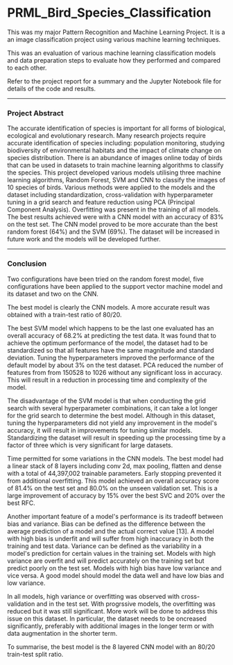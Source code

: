 # PRML_Bird_Species_Classification
This was my major Pattern Recognition and Machine Learning Project. It is a an image classification project using various machine learning techniques.

This was an evaluation of various machine learning classification models and data preparation steps to evaluate how they performed and compared to each other. 

Refer to the project report for a summary and the Jupyter Notebook file for details of the code and results.

---

### Project Abstract

The accurate identification of species is
important for all forms of biological, ecological and
evolutionary research. Many research projects
require accurate identification of species including:
population monitoring, studying biodiversity of
environmental habitats and the impact of climate
change on species distribution. There is an
abundance of images online today of birds that can
be used in datasets to train machine learning
algorithms to classify the species. This project
developed various models utilising three machine
learning algorithms, Random Forest, SVM and
CNN to classify the images of 10 species of birds.
Various methods were applied to the models and the
dataset including standardization, cross-validation
with hyperparameter tuning in a grid search and
feature reduction using PCA (Principal Component Analysis). Overfitting was
present in the training of all models. The best results
achieved were with a CNN model with an accuracy
of 83% on the test set. The CNN model proved to be
more accurate than the best random forest (64%)
and the SVM (69%). The dataset will be increased in
future work and the models will be developed
further.

---

### Conclusion

Two configurations have been tried on the random forest model, five configurations have been applied to the support vector machine model and its dataset and two on the CNN.

The best model is clearly the CNN models. A more accurate result was obtained with a train-test ratio of 80/20.

The best SVM model which happens to be the last one evaluated has an overall accuracy of 68.2% at predicting the test data. It was found that to achieve the optimum performance of the model, the dataset had to be standardized so that all features have the same magnitude and standard deviation. Tuning the hyperparameters improved the performance of the default model by about 3% on the test dataset. PCA reduced the number of features from from 150528 to 1026 without any significant loss in accuracy. This will result in a reduction in processing time and complexity of the model.

The disadvantage of the SVM model is that when conducting the grid search with several hyperparameter combinations, it can take a lot longer for the grid search to determine the best model. Although in this dataset, tuning the hyperparameters did not yield any improvement in the model's accuracy, it will result in improvements for tuning similar models. Standardizing the dataset will result in speeding up the processing time by a factor of three which is very significant for large datasets.

Time permitted for some variations in the CNN models. The best model had a linear stack of 8 layers including conv 2d, max pooling, flatten and dense with a total of 44,397,002 trainable parameters. Early stopping prevented it from additional overfitting. This model achieved an overall accuracy score of 81.4% on the test set and 80.0% on the unseen validation set. This is a large improvement of accuracy by 15% over the best SVC and 20% over the best RFC.

Another important feature of a model's performance is its tradeoff between bias and variance. Bias can be defined as the difference between the average prediction of a model and the actual correct value [13]. A model with high bias is underfit and will suffer from high inaccuracy in both the training and test data. Variance can be defined as the variability in a model's prediction for certain values in the training set. Models with high variance are overfit and will predict accurately on the training set but predict poorly on the test set. Models with high bias have low variance and vice versa. A good model should model the data well and have low bias and low variance.

In all models, high variance or overfitting was observed with cross-validation and in the test set. With progrssive models, the overfitting was reduced but it was still significant. More work will be done to address this issue on this dataset. In particular, the dataset needs to be oncreased significantly, preferably with additional images in the longer term or with data augmentation in the shorter term.

To summarise, the best model is the 8 layered CNN model with an 80/20 train-test split ratio.
